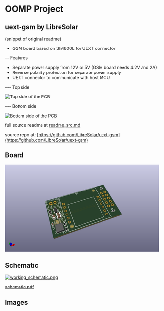 # OOMP Project  
## uext-gsm  by LibreSolar  
  
(snippet of original readme)  
  
- GSM board based on SIM800L for UEXT connector  
  
-- Features  
  
- Separate power supply from 12V or 5V (GSM board needs 4.2V and 2A)  
- Reverse polarity protection for separate power supply  
- UEXT connector to communicate with host MCU  
  
--- Top side   
  
![Top side of the PCB](UEXT_GSM_top.png)  
  
--- Bottom side  
  
![Bottom side of the PCB](UEXT_GSM_bot.png)  
  
  
  full source readme at [readme_src.md](readme_src.md)  
  
source repo at: [https://github.com/LibreSolar/uext-gsm](https://github.com/LibreSolar/uext-gsm)  
## Board  
  
[![working_3d.png](working_3d_600.png)](working_3d.png)  
## Schematic  
  
[![working_schematic.png](working_schematic_600.png)](working_schematic.png)  
  
[schematic pdf](working_schematic.pdf)  
## Images  
